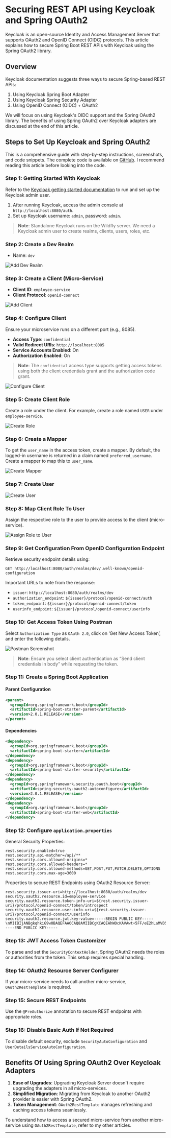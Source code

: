 # Securing REST API using Keycloak and Spring OAuth2

Keycloak is an open-source Identity and Access Management Server that supports OAuth2 and OpenID Connect (OIDC) protocols. This article explains how to secure Spring Boot REST APIs with Keycloak using the Spring OAuth2 library.

## Overview
Keycloak documentation suggests three ways to secure Spring-based REST APIs:
1. Using Keycloak Spring Boot Adapter
2. Using Keycloak Spring Security Adapter
3. Using OpenID Connect (OIDC) + OAuth2

We will focus on using Keycloak's OIDC support and the Spring OAuth2 library. The benefits of using Spring OAuth2 over Keycloak adapters are discussed at the end of this article.

## Steps to Set Up Keycloak and Spring OAuth2

This is a comprehensive guide with step-by-step instructions, screenshots, and code snippets. The complete code is available on [GitHub](https://github.com/bcarun/spring-oauth2-keycloak-connector). I recommend reading this article before looking into the code.

### Step 1: Getting Started With Keycloak
Refer to the [Keycloak getting started documentation](https://www.keycloak.org/docs/latest/getting-started/) to run and set up the Keycloak admin user.

1. After running Keycloak, access the admin console at `http://localhost:8080/auth`.
2. Set up Keycloak username: `admin`, password: `admin`.

> **Note**: Standalone Keycloak runs on the Wildfly server. We need a Keycloak admin user to create realms, clients, users, roles, etc.

### Step 2: Create a Dev Realm
- Name: `dev`

![Add Dev Realm](path/to/image)

### Step 3: Create a Client (Micro-Service)
- **Client ID**: `employee-service`
- **Client Protocol**: `openid-connect`

![Add Client](path/to/image)

### Step 4: Configure Client
Ensure your microservice runs on a different port (e.g., 8085).

- **Access Type**: `confidential`
- **Valid Redirect URIs**: `http://localhost:8085`
- **Service Accounts Enabled**: On
- **Authorization Enabled**: On

> **Note**: The `confidential` access type supports getting access tokens using both the client credentials grant and the authorization code grant.

![Configure Client](path/to/image)

### Step 5: Create Client Role
Create a role under the client. For example, create a role named `USER` under `employee-service`.

![Create Role](path/to/image)

### Step 6: Create a Mapper
To get the `user_name` in the access token, create a mapper. By default, the logged-in username is returned in a claim named `preferred_username`. Create a mapper to map this to `user_name`.

![Create Mapper](path/to/image)

### Step 7: Create User
![Create User](path/to/image)

### Step 8: Map Client Role To User
Assign the respective role to the user to provide access to the client (micro-service).

![Assign Role to User](path/to/image)

### Step 9: Get Configuration From OpenID Configuration Endpoint
Retrieve security endpoint details using:

```
GET http://localhost:8080/auth/realms/dev/.well-known/openid-configuration
```

Important URLs to note from the response:
- `issuer`: `http://localhost:8080/auth/realms/dev`
- `authorization_endpoint`: `${issuer}/protocol/openid-connect/auth`
- `token_endpoint`: `${issuer}/protocol/openid-connect/token`
- `userinfo_endpoint`: `${issuer}/protocol/openid-connect/userinfo`

### Step 10: Get Access Token Using Postman
Select `Authorization Type` as `OAuth 2.0`, click on ‘Get New Access Token’, and enter the following details.

![Postman Screenshot](path/to/image)

> **Note**: Ensure you select client authentication as “Send client credentials in body” while requesting the token.

### Step 11: Create a Spring Boot Application
#### Parent Configuration
```xml
<parent>
  <groupId>org.springframework.boot</groupId>
  <artifactId>spring-boot-starter-parent</artifactId>
  <version>2.0.1.RELEASE</version>
</parent>
```

#### Dependencies
```xml
<dependency>
  <groupId>org.springframework.boot</groupId>
  <artifactId>spring-boot-starter</artifactId>
</dependency>
<dependency>
  <groupId>org.springframework.boot</groupId>
  <artifactId>spring-boot-starter-security</artifactId>
</dependency>
<dependency>
  <groupId>org.springframework.security.oauth.boot</groupId>
  <artifactId>spring-security-oauth2-autoconfigure</artifactId>
  <version>2.0.1.RELEASE</version>
</dependency>
<dependency>
  <groupId>org.springframework.boot</groupId>
  <artifactId>spring-boot-starter-web</artifactId>
</dependency>
```

### Step 12: Configure `application.properties`
General Security Properties:
```properties
rest.security.enabled=true
rest.security.api-matcher=/api/**
rest.security.cors.allowed-origins=*
rest.security.cors.allowed-headers=*
rest.security.cors.allowed-methods=GET,POST,PUT,PATCH,DELETE,OPTIONS
rest.security.cors.max-age=3600
```

Properties to secure REST Endpoints using OAuth2 Resource Server:
```properties
rest.security.issuer-uri=http://localhost:8080/auth/realms/dev
security.oauth2.resource.id=employee-service
security.oauth2.resource.token-info-uri=${rest.security.issuer-uri}/protocol/openid-connect/token/introspect
security.oauth2.resource.user-info-uri=${rest.security.issuer-uri}/protocol/openid-connect/userinfo
security.oauth2.resource.jwt.key-value=-----BEGIN PUBLIC KEY-----\nMIIBIjANBgkqhkiG9w0BAQEFAAOCAQ8AMIIBCgKCAQEAhWOcKAVAwt+5FF/eE2hLaMVD5zQBBr+RLdc7HFUrlvU9Pm548rnD+zRTfOhnl5b6qMjtpLTRe3fG+8chjPwQriRyFKCzg7eYNxuR/2sK4okJbfQSZFs16TFhXtoQW5tWnzK6PqcB2Bpmy3x7QN78Hi04CjNrPz2BX8U+5BYMavYJANpp4XzPE8fZxlROmSSyNeyJdW30rJ/hsWZJ5nnxSZ685eT4IIUHM4g+sQQTZxnCUnazNXng5B5yZz/sh+9GOXDGT286fWdGbhGKU8oujjSJLOHYewFZX5Jw8aMrKKspL/6glRLSiV8FlEHbeRWxFffjZs/D+e9A56XuRJSQ9QIDAQAB\n-----END PUBLIC KEY-----
```

### Step 13: JWT Access Token Customizer
To parse and set the `SecurityContextHolder`, Spring OAuth2 needs the roles or authorities from the token. This setup requires special handling.

### Step 14: OAuth2 Resource Server Configurer
If your micro-service needs to call another micro-service, `OAuth2RestTemplate` is required.

### Step 15: Secure REST Endpoints
Use the `@PreAuthorize` annotation to secure REST endpoints with appropriate roles.

### Step 16: Disable Basic Auth If Not Required
To disable default security, exclude `SecurityAutoConfiguration` and `UserDetailsServiceAutoConfiguration`.

## Benefits Of Using Spring OAuth2 Over Keycloak Adapters
1. **Ease of Upgrades**: Upgrading Keycloak Server doesn't require upgrading the adapters in all micro-services.
2. **Simplified Migration**: Migrating from Keycloak to another OAuth2 provider is easier with Spring OAuth2.
3. **Token Management**: `OAuth2RestTemplate` manages refreshing and caching access tokens seamlessly.

To understand how to access a secured micro-service from another micro-service using `OAuth2RestTemplate`, refer to my other articles.

---
